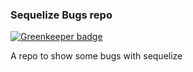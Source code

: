 ### Sequelize Bugs repo 

[![Greenkeeper badge](https://badges.greenkeeper.io/simon-p-r/sequelize-bugs.svg)](https://greenkeeper.io/)

A repo to show some bugs with sequelize